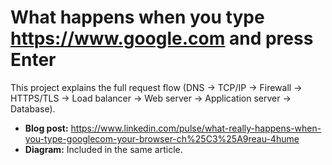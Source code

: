 # What happens when you type https://www.google.com and press Enter

This project explains the full request flow (DNS → TCP/IP → Firewall → HTTPS/TLS → Load balancer → Web server → Application server → Database).

- **Blog post:** https://www.linkedin.com/pulse/what-really-happens-when-you-type-googlecom-your-browser-ch%25C3%25A9reau-4hume
- **Diagram:** Included in the same article.
